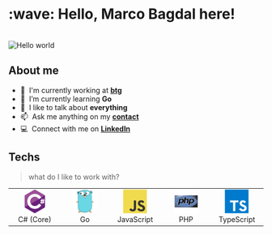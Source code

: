 <h1 align="left">:wave: Hello, Marco Bagdal here!</h1></br>

<img src="https://miro.medium.com/max/1024/1*1yuzmhpzuWW8HSSSXtI2iA.png" alt="Hello world">

<h2 align="left">About me</h2>

- :office: &nbsp;I'm currently working at **[btg]**
- :seedling: &nbsp;I’m currently learning **Go**
- :speech_balloon: &nbsp;I like to talk about **everything**
- :mailbox: &nbsp;Ask me anything on my **[contact]**
- :computer: &nbsp;Connect with me on **[LinkedIn]**

<h2 align="left">Techs</h2>

>what do I like to work with?

<table>
  <tr>
    <td align="center" width="96">
      <a>
        <img src="https://raw.githubusercontent.com/devicons/devicon/1119b9f84c0290e0f0b38982099a2bd027a48bf1/icons/csharp/csharp-original.svg" width="48" height="48" alt="C#" />
      </a>
      <br>C#&nbsp;(Core)
    </td>
    <td align="center" width="96">
      <a>
        <img src="https://raw.githubusercontent.com/devicons/devicon/1119b9f84c0290e0f0b38982099a2bd027a48bf1/icons/go/go-original.svg" width="48" height="48" alt="Golang" />
      </a>
      <br>Go
    </td>
    <td align="center" width="96">
      <a>
        <img src="https://raw.githubusercontent.com/devicons/devicon/1119b9f84c0290e0f0b38982099a2bd027a48bf1/icons/javascript/javascript-original.svg" width="48" height="48" alt="JavaScript" />
      </a>
      <br>JavaScript
    </td>
    <td align="center" width="96"> 
      <a>
        <img src="https://raw.githubusercontent.com/devicons/devicon/1119b9f84c0290e0f0b38982099a2bd027a48bf1/icons/php/php-original.svg" width="48" height="48" alt="PHP" />
      </a>
      <br>PHP
    </td>
    <td align="center" width="96">
      <a>
        <img src="https://raw.githubusercontent.com/devicons/devicon/1119b9f84c0290e0f0b38982099a2bd027a48bf1/icons/typescript/typescript-original.svg" width="48" height="48" alt="TypeScript" />
      </a>
      <br>TypeScript
    </td>
  </tr>
</table>

[btg]: https://www.btgpactual.com
[contact]: marco.bagdal07@gmail.com "personal contact"
[linkedin]: https://www.linkedin.com/in/marcobagdal "Marco Bagdal LinkedIn"